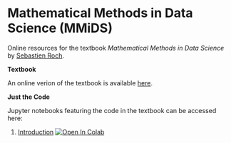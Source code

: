 # Mathematical Methods in Data Science (MMiDS)

Online resources for the textbook *Mathematical Methods in Data Science*  by [Sebastien Roch](https://people.math.wisc.edu/~roch/).

**Textbook**

An online verion of the textbook is available [here](https://mmids-textbook.github.io/).

**Just the Code**

Jupyter notebooks featuring the code in the textbook can be accessed here:

1. [Introduction](https://github.com/MMiDS-textbook/MMiDS-textbook.github.io/blob/main/just_the_code/roch_mmids_chap01_notebook.ipynb)
[![Open In Colab](https://colab.research.google.com/assets/colab-badge.svg)](https://colab.research.google.com/github/MMiDS-textbook/MMiDS-textbook.github.io/blob/main/just_the_code/roch_mmids_chap01_notebook.ipynb)
